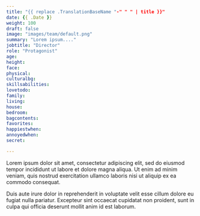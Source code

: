 ```yaml
---
title: "{{ replace .TranslationBaseName "-" " " | title }}"
date: {{ .Date }}
weight: 100
draft: false
image: "images/team/default.png"
summary: "Lorem ipsum...."
jobtitle: "Director"
role: "Protagonist"
age:
height:
face: 
physical: 
culturalbg: 
skillsabilities: 
lovetodo: 
family: 
living: 
house: 
bedroom: 
bagcontents: 
favorites: 
happiestwhen:
annoyedwhen: 
secret: 

---
```


Lorem ipsum dolor sit amet, consectetur adipiscing elit, sed do eiusmod tempor incididunt ut labore et dolore magna aliqua. Ut enim ad minim veniam, quis nostrud exercitation ullamco laboris nisi ut aliquip ex ea commodo consequat.

Duis aute irure dolor in reprehenderit in voluptate velit esse cillum dolore eu fugiat nulla pariatur. Excepteur sint occaecat cupidatat non proident, sunt in culpa qui officia deserunt mollit anim id est laborum.


